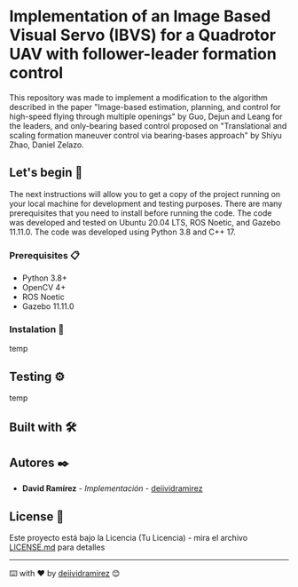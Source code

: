 # Implementation of an Image Based Visual Servo (IBVS) for a Quadrotor UAV with follower-leader formation control

This repository was made to implement a modification to the algorithm described in the paper "Image-based estimation, planning, and control for high-speed flying through multiple openings" by Guo, Dejun and Leang for the leaders, and only-bearing based control proposed on "Translational and scaling formation maneuver control via bearing-bases approach" by Shiyu Zhao, Daniel Zelazo.



## Let's begin 🚀

The next instructions will allow you to get a copy of the project running on your local machine for development and testing purposes. There are many prerequisites that you need to install before running the code. The code was developed and tested on Ubuntu 20.04 LTS, ROS Noetic, and Gazebo 11.11.0. The code was developed using Python 3.8 and C++ 17.

### Prerequisites 📋

* Python 3.8+
* OpenCV 4+
* ROS Noetic
* Gazebo 11.11.0

### Instalation 🔧
temp

## Testing ⚙️
temp

## Built with 🛠️

<!-- * [Dropwizard](http://www.dropwizard.io/1.0.2/docs/) - El framework web usado
* [Maven](https://maven.apache.org/) - Manejador de dependencias
* [ROME](https://rometools.github.io/rome/) - Usado para generar RSS -->

<!-- ## Contribuyendo 🖇️

Por favor lee el [CONTRIBUTING.md](https://gist.github.com/villanuevand/xxxxxx) para detalles de nuestro código de conducta, y el proceso para enviarnos pull requests. -->

<!-- ## Wiki 📖

Puedes encontrar mucho más de cómo utilizar este proyecto en nuestra [Wiki](https://github.com/tu/proyecto/wiki) -->

<!-- ## Versionado 📌

Usamos [SemVer](http://semver.org/) para el versionado. Para todas las versiones disponibles, mira los [tags en este repositorio](https://github.com/tu/proyecto/tags). -->

## Autores ✒️

* **David Ramírez** - *Implementación* - [deiividramirez](https://github.com/deiividramirez)

<!-- También puedes mirar la lista de todos los [contribuyentes](https://github.com/your/project/contributors) quíenes han participado en este proyecto.  -->

## License 📄

Este proyecto está bajo la Licencia (Tu Licencia) - mira el archivo [LICENSE.md](LICENSE.md) para detalles

<!-- ## Expresiones de Gratitud 🎁

* Comenta a otros sobre este proyecto 📢
* Invita una cerveza 🍺 o un café ☕ a alguien del equipo. 
* Da las gracias públicamente 🤓.
* Dona con cripto a esta dirección: `0xf253fc233333078436d111175e5a76a649890000`
* etc. -->



---
⌨️ with ❤️ by [deiividramirez](https://github.com/deiividramirez) 😊